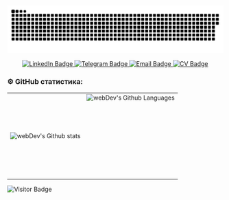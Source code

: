 
<p align="center">
 <img width="600" src="resources/snake.svg" alt="snake"/>
</p>

<div id="badges" align="center">
  <a href="https://www.linkedin.com/in/rustam-aflyatunov/">
    <img src="https://img.shields.io/badge/LinkedIn-008000?style=for-the-badge&logo=linkedin&logoColor=white" alt="LinkedIn Badge">
  </a>
  <a href="https://t.me/Rustam_0208">
    <img src="https://img.shields.io/badge/Telegram-008000?style=for-the-badge&logo=telegram&logoColor=white" alt="Telegram Badge">
  </a>
   <a href="mailto:ronin.in.fire@gmail.com">
    <img src="https://img.shields.io/badge/eMail-008000?style=for-the-badge&logo=gmail&logoColor=white" alt="Email Badge">
  </a>
  <a href="https://drive.google.com/file/d/1pebQUF0TcbHwGNMjccMX2LBmmOJCDxZw/view">
    <img src="https://img.shields.io/badge/CV-008000?style=for-the-badge&logo=CV&logoColor=white" alt="CV Badge"/>
  </a>
</div>



### ⚙️ GitHub статистика:

<table>
  <tr>
    <td>
      <img align="left" src="http://github-readme-streak-stats.herokuapp.com?user=ronin-in-fire&theme=dark&background=000000" alt="webDev's Github stats" />
    </td>
    <td>
      <img height="195px" align="right" alt="webDev's Github Languages" src="https://github-readme-stats-sigma-five.vercel.app/api/top-langs/?username=ronin-in-fire&layout=compact&theme=vision-friendly-dark" />
    </td>
  </tr>
</table>

![Visitor Badge](https://visitor-badge.laobi.icu/badge?page_id=ronin-in-fire)
